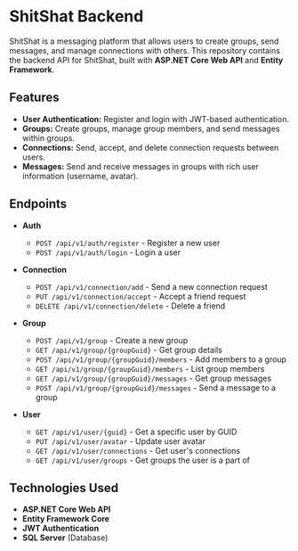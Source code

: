 
# ShitShat Backend

ShitShat is a messaging platform that allows users to create groups, send messages, and manage connections with others. This repository contains the backend API for ShitShat, built with **ASP.NET Core Web API** and **Entity Framework**.

## Features

- **User Authentication:** Register and login with JWT-based authentication.
- **Groups:** Create groups, manage group members, and send messages within groups.
- **Connections:** Send, accept, and delete connection requests between users.
- **Messages:** Send and receive messages in groups with rich user information (username, avatar).

## Endpoints

- **Auth**
  - `POST /api/v1/auth/register` - Register a new user
  - `POST /api/v1/auth/login` - Login a user

- **Connection**
  - `POST /api/v1/connection/add` - Send a new connection request
  - `PUT /api/v1/connection/accept` - Accept a friend request
  - `DELETE /api/v1/connection/delete` - Delete a friend

- **Group**
  - `POST /api/v1/group` - Create a new group
  - `GET /api/v1/group/{groupGuid}` - Get group details
  - `POST /api/v1/group/{groupGuid}/members` - Add members to a group
  - `GET /api/v1/group/{groupGuid}/members` - List group members
  - `GET /api/v1/group/{groupGuid}/messages` - Get group messages
  - `POST /api/v1/group/{groupGuid}/messages` - Send a message to a group

- **User**
  - `GET /api/v1/user/{guid}` - Get a specific user by GUID
  - `PUT /api/v1/user/avatar` - Update user avatar
  - `GET /api/v1/user/connections` - Get user's connections
  - `GET /api/v1/user/groups` - Get groups the user is a part of

## Technologies Used

- **ASP.NET Core Web API**
- **Entity Framework Core**
- **JWT Authentication**
- **SQL Server** (Database)